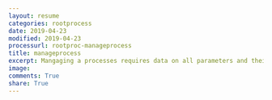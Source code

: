 ```yaml
---
layout: resume
categories: rootprocess
date: 2019-04-23
modified: 2019-04-23
processurl: rootproc-manageprocess
title: manageprocess
excerpt: Mangaging a processes requires data on all parameters and their type and default values
image: 
comments: True
share: True
---
```


